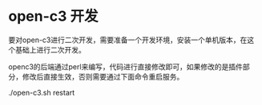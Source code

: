 # open-c3 开发


要对open-c3进行二次开发，需要准备一个开发环境，安装一个单机版本，在这个基础上进行二次开发。

openc3的后端通过perl来编写，代码进行直接修改即可，如果修改的是插件部分，修改后直接生效，否则需要通过下面命令重启服务。

./open-c3.sh restart

